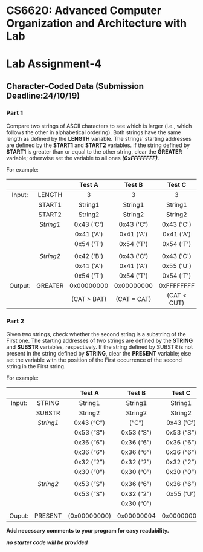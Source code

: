 # CS6620: Advanced Computer Organization and Architecture with Lab
# Lab Assignment-4 

## Character-Coded Data (Submission Deadline:24/10/19)

### Part 1
Compare two strings of ASCII characters to see which is larger (i.e., which
follows the other in alphabetical ordering). Both strings have the same
length as defined by the **LENGTH** variable. The strings’ starting addresses
are defined by the **START1** and **START2** variables. If the string defined by
**START1** is greater than or equal to the other string, clear the **GREATER**
variable; otherwise set the variable to all ones ***(0xFFFFFFFF)***.


For example:

|         |           |    Test A   |    Test B   |    Test C   |
|:-------:|:---------:|:-----------:|:-----------:|:-----------:|
|  Input: |   LENGTH  |      3      |      3      |      3      |
|         |   START1  |   String1   |   String1   |   String1   |
|         |   START2  |   String2   |   String2   |   String2   |
|         | *String1* |  0x43 ('C') |  0x43 ('C') |  0x43 ('C') |
|         |           |  0x41 ('A') |  0x41 ('A') |  0x41 ('A') |
|         |           |  0x54 ('T') |  0x54 ('T') |  0x54 ('T') |
|         |           |             |             |             |
|         | *String2* | 0x42 ('B')  | 0x43 ('C')  | 0x43 ('C')  |
|         |           |  0x41 ('A') |  0x41 ('A') |  0x55 ('U') |
|         |           |  0x54 ('T') |  0x54 ('T') |  0x54 ('T') |
| Output: |  GREATER  |  0x00000000 |  0x00000000 |  0xFFFFFFFF |
|         |           | (CAT > BAT) | (CAT = CAT) | (CAT < CUT) |


### Part 2
Given two strings, check whether the second string is a substring of the First
one. The starting addresses of two strings are defined by the **STRING** and
**SUBSTR** variables, respectively. If the string defined by SUBSTR is not
present in the string defined by **STRING**, clear the **PRESENT** variable;
else set the variable with the position of the First occurrence of the
second string in the First string.


For example:

|        |           |    Test A    |   Test B   |   Test C   |
|:------:|:---------:|:------------:|:----------:|:----------:|
| Input: |   STRING  |    String1   |   String1  |   String1  |
|        |   SUBSTR  |    String2   |   String2  |   String2  |
|        | *String1* |  0x43 (“C”)  |    (“C”)   | 0x43 ('C') |
|        |           | 0x53 (“S”)   | 0x53 (“S”) | 0x53 (“S”) |
|        |           |  0x36 (“6”)  | 0x36 (“6”) | 0x36 (“6”) |
|        |           |  0x36 (“6”)  | 0x36 (“6”) | 0x36 (“6”) |
|        |           |  0x32 (“2”)  | 0x32 (“2”) | 0x32 (“2”) |
|        |           | 0x30 (“0”)   | 0x30 (“0”) | 0x30 (“0”) |
|        |           |              |            |            |
|        | *String2* | 0x53 (“S”)   | 0x36 (“6”) | 0x36 (“6”) |
|        |           |  0x53 (“S”)  | 0x32 (“2”) | 0x55 ('U') |
|        |           |              | 0x30 (“0”) |            |
|        |           |              |            |            |
| Ouput: | PRESENT   | (0x00000000) | 0x00000004 | 0x00000003 |


**Add necessary comments to your program for easy readability.**

***no starter code will be provided***
